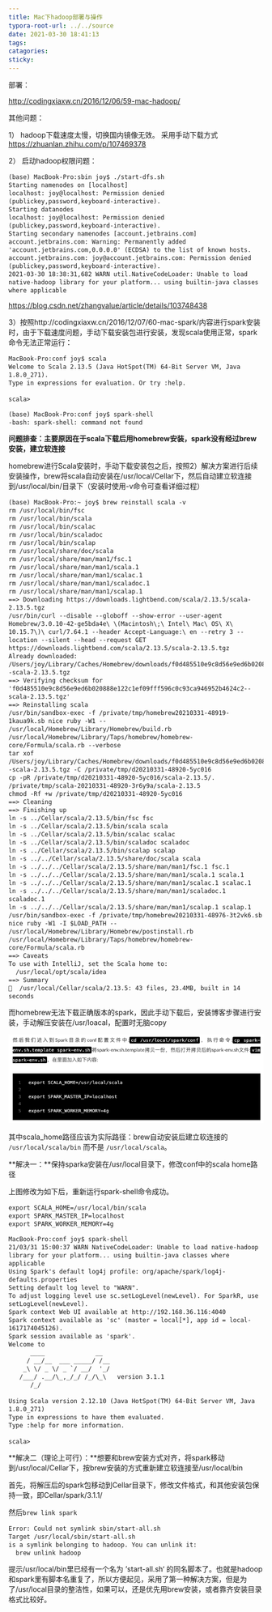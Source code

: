 ```yaml
---
title: Mac下hadoop部署与操作
typora-root-url: ../../source
date: 2021-03-30 18:41:13
tags:
catagories:
sticky:
---
```


部署：

http://codingxiaxw.cn/2016/12/06/59-mac-hadoop/

其他问题：

1） hadoop下载速度太慢，切换国内镜像无效。
采用手动下载方式 https://zhuanlan.zhihu.com/p/107469378

2） 启动hadoop权限问题：

```shell
(base) MacBook-Pro:sbin joy$ ./start-dfs.sh 
Starting namenodes on [localhost]
localhost: joy@localhost: Permission denied (publickey,password,keyboard-interactive).
Starting datanodes
localhost: joy@localhost: Permission denied (publickey,password,keyboard-interactive).
Starting secondary namenodes [account.jetbrains.com]
account.jetbrains.com: Warning: Permanently added 'account.jetbrains.com,0.0.0.0' (ECDSA) to the list of known hosts.
account.jetbrains.com: joy@account.jetbrains.com: Permission denied (publickey,password,keyboard-interactive).
2021-03-30 18:38:31,682 WARN util.NativeCodeLoader: Unable to load native-hadoop library for your platform... using builtin-java classes where applicable
```

https://blog.csdn.net/zhangvalue/article/details/103748438

3）按照http://codingxiaxw.cn/2016/12/07/60-mac-spark/内容进行spark安装时，由于下载速度问题，手动下载安装包进行安装，发现scala使用正常，spark命令无法正常运行：

```shell
MacBook-Pro:conf joy$ scala
Welcome to Scala 2.13.5 (Java HotSpot(TM) 64-Bit Server VM, Java 1.8.0_271).
Type in expressions for evaluation. Or try :help.

scala> 
```

```shell
(base) MacBook-Pro:conf joy$ spark-shell
-bash: spark-shell: command not found
```

**问题排查：主要原因在于scala下载后用homebrew安装，spark没有经过brew安装，建立软连接**

homebrew进行Scala安装时，手动下载安装包之后，按照2）解决方案进行后续安装操作，brew将scala自动安装在/usr/local/Cellar下，然后自动建立软连接到/usr/local/bin/目录下（安装时使用-v命令可查看详细过程）

```shell
(base) MacBook-Pro:~ joy$ brew reinstall scala -v
rm /usr/local/bin/fsc
rm /usr/local/bin/scala
rm /usr/local/bin/scalac
rm /usr/local/bin/scaladoc
rm /usr/local/bin/scalap
rm /usr/local/share/doc/scala
rm /usr/local/share/man/man1/fsc.1
rm /usr/local/share/man/man1/scala.1
rm /usr/local/share/man/man1/scalac.1
rm /usr/local/share/man/man1/scaladoc.1
rm /usr/local/share/man/man1/scalap.1
==> Downloading https://downloads.lightbend.com/scala/2.13.5/scala-2.13.5.tgz
/usr/bin/curl --disable --globoff --show-error --user-agent Homebrew/3.0.10-42-ge5bda4e\ \(Macintosh\;\ Intel\ Mac\ OS\ X\ 10.15.7\)\ curl/7.64.1 --header Accept-Language:\ en --retry 3 --location --silent --head --request GET https://downloads.lightbend.com/scala/2.13.5/scala-2.13.5.tgz
Already downloaded: /Users/joy/Library/Caches/Homebrew/downloads/f0d485510e9c8d56e9ed6b020888e122c1ef09fff596c0c93ca946952b4624c2--scala-2.13.5.tgz
==> Verifying checksum for 'f0d485510e9c8d56e9ed6b020888e122c1ef09fff596c0c93ca946952b4624c2--scala-2.13.5.tgz'
==> Reinstalling scala 
/usr/bin/sandbox-exec -f /private/tmp/homebrew20210331-48919-1kaua9k.sb nice ruby -W1 -- /usr/local/Homebrew/Library/Homebrew/build.rb /usr/local/Homebrew/Library/Taps/homebrew/homebrew-core/Formula/scala.rb --verbose
tar xof /Users/joy/Library/Caches/Homebrew/downloads/f0d485510e9c8d56e9ed6b020888e122c1ef09fff596c0c93ca946952b4624c2--scala-2.13.5.tgz -C /private/tmp/d20210331-48920-5yc016
cp -pR /private/tmp/d20210331-48920-5yc016/scala-2.13.5/. /private/tmp/scala-20210331-48920-3r6y9a/scala-2.13.5
chmod -Rf +w /private/tmp/d20210331-48920-5yc016
==> Cleaning
==> Finishing up
ln -s ../Cellar/scala/2.13.5/bin/fsc fsc
ln -s ../Cellar/scala/2.13.5/bin/scala scala
ln -s ../Cellar/scala/2.13.5/bin/scalac scalac
ln -s ../Cellar/scala/2.13.5/bin/scaladoc scaladoc
ln -s ../Cellar/scala/2.13.5/bin/scalap scalap
ln -s ../../Cellar/scala/2.13.5/share/doc/scala scala
ln -s ../../../Cellar/scala/2.13.5/share/man/man1/fsc.1 fsc.1
ln -s ../../../Cellar/scala/2.13.5/share/man/man1/scala.1 scala.1
ln -s ../../../Cellar/scala/2.13.5/share/man/man1/scalac.1 scalac.1
ln -s ../../../Cellar/scala/2.13.5/share/man/man1/scaladoc.1 scaladoc.1
ln -s ../../../Cellar/scala/2.13.5/share/man/man1/scalap.1 scalap.1
/usr/bin/sandbox-exec -f /private/tmp/homebrew20210331-48976-3t2vk6.sb nice ruby -W1 -I $LOAD_PATH -- /usr/local/Homebrew/Library/Homebrew/postinstall.rb /usr/local/Homebrew/Library/Taps/homebrew/homebrew-core/Formula/scala.rb
==> Caveats
To use with IntelliJ, set the Scala home to:
  /usr/local/opt/scala/idea
==> Summary
🍺  /usr/local/Cellar/scala/2.13.5: 43 files, 23.4MB, built in 14 seconds
```

而homebrew无法下载正确版本的spark，因此手动下载后，安装博客步骤进行安装，手动解压安装在/usr/loacal，配置时无脑copy

<img src="/images/Mac%E4%B8%8Bhadoop%E9%83%A8%E7%BD%B2%E4%B8%8E%E6%93%8D%E4%BD%9C/image-20210331150851400.png" alt="image-20210331150851400" style="zoom:80%;" />

其中scala_home路径应该为实际路径：brew自动安装后建立软连接的 `/usr/local/scala/bin` 而不是 `/usr/local/scala`。

**解决一：**保持sparka安装在/usr/local目录下，修改conf中的scala home路径

上图修改为如下后，重新运行spark-shell命令成功。

```
export SCALA_HOME=/usr/local/bin/scala
export SPARK_MASTER_IP=localhost
export SPARK_WORKER_MEMORY=4g
```

```shell
MacBook-Pro:conf joy$ spark-shell
21/03/31 15:00:37 WARN NativeCodeLoader: Unable to load native-hadoop library for your platform... using builtin-java classes where applicable
Using Spark's default log4j profile: org/apache/spark/log4j-defaults.properties
Setting default log level to "WARN".
To adjust logging level use sc.setLogLevel(newLevel). For SparkR, use setLogLevel(newLevel).
Spark context Web UI available at http://192.168.36.116:4040
Spark context available as 'sc' (master = local[*], app id = local-1617174045126).
Spark session available as 'spark'.
Welcome to
      ____              __
     / __/__  ___ _____/ /__
    _\ \/ _ \/ _ `/ __/  '_/
   /___/ .__/\_,_/_/ /_/\_\   version 3.1.1
      /_/
         
Using Scala version 2.12.10 (Java HotSpot(TM) 64-Bit Server VM, Java 1.8.0_271)
Type in expressions to have them evaluated.
Type :help for more information.

scala> 
```

**解决二（理论上可行）：**想要和brew安装方式对齐，将spark移动到/usr/local/Cellar下，按brew安装的方式重新建立软连接至/usr/local/bin

首先，将解压后的spark包移动到Cellar目录下，修改文件格式，和其他安装包保持一致，即Cellar/spark/3.1.1/

然后`brew link spark`

```shell
Error: Could not symlink sbin/start-all.sh
Target /usr/local/sbin/start-all.sh
is a symlink belonging to hadoop. You can unlink it:
  brew unlink hadoop
```

提示/usr/local/bin里已经有一个名为 ’start-all.sh‘ 的同名脚本了。也就是hadoop和spark里有脚本名重复了，所以方便起见，采用了第一种解决方案，但是为了/usr/local目录的整洁性，如果可以，还是优先用brew安装，或者靠齐安装目录格式比较好。

